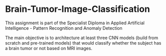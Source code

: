 # Brain-Tumor-Image-Classification

This assignment is part of the Specialist Diploma in Applied Artificial Intelligence - Pattern Recognition and Anomaly Detection

The main objective is to architecture at least three CNN models (build from scratch and pre-trained models) that would classify whether the subject has a brain tumor or not based on MRI images.
